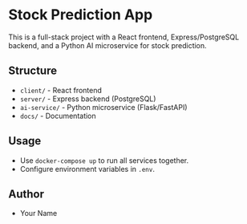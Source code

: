 # Stock Prediction App

This is a full-stack project with a React frontend, Express/PostgreSQL backend, and a Python AI microservice for stock prediction.

## Structure
- `client/` - React frontend
- `server/` - Express backend (PostgreSQL)
- `ai-service/` - Python microservice (Flask/FastAPI)
- `docs/` - Documentation

## Usage
- Use `docker-compose up` to run all services together.
- Configure environment variables in `.env`.

## Author
- Your Name
